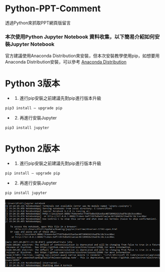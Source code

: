 # Python-PPT-Comment
透過Python來抓取PPT網頁版留言

### 本次使用Python Jupyter Notebook 資料收集，以下簡易介紹如何安裝Jupyter Notebook

官方建議使用Anaconda Distribution來安裝，但本次安裝教學使用pip，如想要用Anaconda Distribution安裝，可以參考
[Anaconda Distribution](https://medium.com/python4u/anaconda%E4%BB%8B%E7%B4%B9%E5%8F%8A%E5%AE%89%E8%A3%9D%E6%95%99%E5%AD%B8-f7dae6454ab6)

# Python 3版本

- 1. 進行pip安裝之前建議先對pip進行版本升級
```terminal
pip3 install — upgrade pip
```
- 2. 再進行安裝Jupyter
```terminal
pip3 install jupyter
``` 

# Python 2版本

- 1. 進行pip安裝之前建議先對pip進行版本升級
```terminal
pip install — upgrade pip
```
- 2. 再進行安裝Jupyter
```terminal
pip install jupyter
``` 
![image](https://raw.githubusercontent.com//880831ian/Python-PPT-Comment/main/images/1.PNG)
